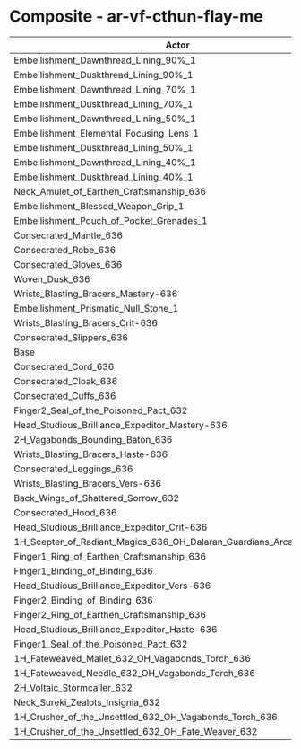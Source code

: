 # Composite - ar-vf-cthun-flay-me
| Actor | DPS | Increase |
|---|:---:|:---:|
|Embellishment_Dawnthread_Lining_90%_1|1252648|0.87%|
|Embellishment_Duskthread_Lining_90%_1|1252010|0.82%|
|Embellishment_Dawnthread_Lining_70%_1|1250623|0.71%|
|Embellishment_Duskthread_Lining_70%_1|1250140|0.67%|
|Embellishment_Dawnthread_Lining_50%_1|1248065|0.50%|
|Embellishment_Elemental_Focusing_Lens_1|1247579|0.47%|
|Embellishment_Duskthread_Lining_50%_1|1247544|0.46%|
|Embellishment_Dawnthread_Lining_40%_1|1246976|0.42%|
|Embellishment_Duskthread_Lining_40%_1|1246806|0.40%|
|Neck_Amulet_of_Earthen_Craftsmanship_636|1246514|0.38%|
|Embellishment_Blessed_Weapon_Grip_1|1245088|0.26%|
|Embellishment_Pouch_of_Pocket_Grenades_1|1244866|0.25%|
|Consecrated_Mantle_636|1244411|0.21%|
|Consecrated_Robe_636|1244149|0.19%|
|Consecrated_Gloves_636|1244112|0.19%|
|Woven_Dusk_636|1243639|0.15%|
|Wrists_Blasting_Bracers_Mastery-636|1242492|0.06%|
|Embellishment_Prismatic_Null_Stone_1|1242098|0.02%|
|Wrists_Blasting_Bracers_Crit-636|1242032|0.02%|
|Consecrated_Slippers_636|1241906|0.01%|
|Base|1241802|0.00%|
|Consecrated_Cord_636|1241728|-0.01%|
|Consecrated_Cloak_636|1241719|-0.01%|
|Consecrated_Cuffs_636|1241666|-0.01%|
|Finger2_Seal_of_the_Poisoned_Pact_632|1241417|-0.03%|
|Head_Studious_Brilliance_Expeditor_Mastery-636|1241170|-0.05%|
|2H_Vagabonds_Bounding_Baton_636|1241154|-0.05%|
|Wrists_Blasting_Bracers_Haste-636|1241092|-0.06%|
|Consecrated_Leggings_636|1241044|-0.06%|
|Wrists_Blasting_Bracers_Vers-636|1240352|-0.12%|
|Back_Wings_of_Shattered_Sorrow_632|1240109|-0.14%|
|Consecrated_Hood_636|1238526|-0.26%|
|Head_Studious_Brilliance_Expeditor_Crit-636|1237145|-0.38%|
|1H_Scepter_of_Radiant_Magics_636_OH_Dalaran_Guardians_Arcanotool_632|1236935|-0.39%|
|Finger1_Ring_of_Earthen_Craftsmanship_636|1236741|-0.41%|
|Finger1_Binding_of_Binding_636|1236314|-0.44%|
|Head_Studious_Brilliance_Expeditor_Vers-636|1234727|-0.57%|
|Finger2_Binding_of_Binding_636|1233113|-0.70%|
|Finger2_Ring_of_Earthen_Craftsmanship_636|1232510|-0.75%|
|Head_Studious_Brilliance_Expeditor_Haste-636|1232411|-0.76%|
|Finger1_Seal_of_the_Poisoned_Pact_632|1232324|-0.76%|
|1H_Fateweaved_Mallet_632_OH_Vagabonds_Torch_636|1227357|-1.16%|
|1H_Fateweaved_Needle_632_OH_Vagabonds_Torch_636|1227087|-1.19%|
|2H_Voltaic_Stormcaller_632|1205336|-2.94%|
|Neck_Sureki_Zealots_Insignia_632|1199528|-3.40%|
|1H_Crusher_of_the_Unsettled_632_OH_Vagabonds_Torch_636|1052041|-15.28%|
|1H_Crusher_of_the_Unsettled_632_OH_Fate_Weaver_632|1047264|-15.67%|
